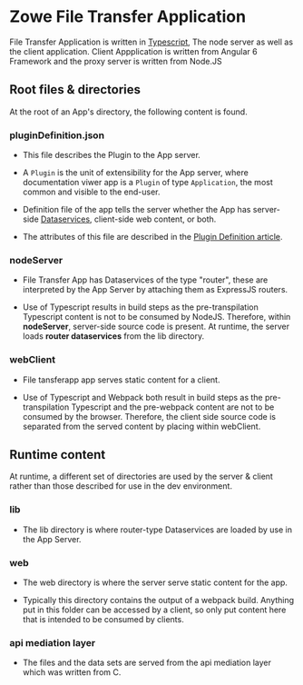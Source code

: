 # Zowe File Transfer Application

File Transfer Application is written in [Typescript](http://www.typescriptlang.org/), The node server as well as the client application.
Client Appplication is written from Angular 6 Framework and the proxy server is written from Node.JS

## Root files & directories

At the root of an App's directory, the following content is found.

### pluginDefinition.json

- This file describes the Plugin to the App server.

- A `Plugin` is the unit of extensibility for the App server, where documentation viwer app is a `Plugin` of type `Application`, the most common and visible to the end-user.

- Definition file of the app tells the server whether the App has server-side [Dataservices](https://github.com/zowe/ZLUX/wiki/ZLUX-Dataservices), client-side web content, or both.

- The attributes of this file are described in the [Plugin Definition article](https://github.com/zowe/ZLUX/wiki/ZLUX-Plugin-Definition-&-Structure).


### nodeServer

- File Transfer App has Dataservices of the type "router", these are interpreted by the App Server by attaching them as ExpressJS routers. 

- Use of Typescript results in build steps as the pre-transpilation Typescript content is not to be consumed by NodeJS. Therefore, within **nodeServer**, server-side source code is present. At runtime, the server loads **router dataservices** from the lib directory.

### webClient

- File tansferapp app serves static content for a client.  

- Use of Typescript and Webpack both result in build steps as the pre-transpilation Typescript and the pre-webpack content are not to be consumed by the browser. Therefore, the client side source code is separated from the served content by placing within webClient.

## Runtime content

At runtime, a different set of directories are used by the server & client rather than those described for use in the dev environment.

### lib

- The lib directory is where router-type Dataservices are loaded by use in the App Server. 

### web

- The web directory is where the server serve static content for the app.

- Typically this directory contains the output of a webpack build. Anything put in this folder can be accessed by a client, so only put content here that is intended to be consumed by clients.

### api mediation layer

- The files and the data sets are served from the api mediation layer which was written from C. 


